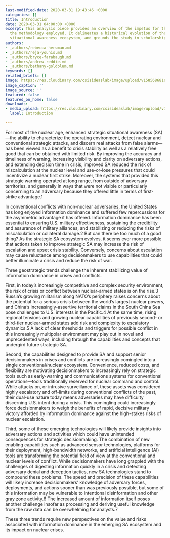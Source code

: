 ```yaml
---
last-modified-date: 2020-03-31 19:43:46 +0000
categories: []
title: Introduction
date: 2020-03-31 04:00:00 +0000
excerpt: This analysis piece provides an overview of the impetus for the study and
  the methodology employed. It delineates a historical evolution of the strategic
  situational awareness ecosystem, and grounds the study in scholarship.
authors:
- _authors/rebecca-hersman.md
- _authors/reja-younis.md
- _authors/bryce-farabaugh.md
- _authors/andrew-reddie.md
- _authors/bethany-goldblum.md
keywords: []
related_briefs: []
image: https://res.cloudinary.com/csisideaslab/image/upload/v1585686816/on-the-radar/OnTheRadar_illustration_space_platforms2_d5cati.jpg
image_caption: ''
image_source: ''
featured: false
featured_on_home: false
downloads:
- media_upload: https://res.cloudinary.com/csisideaslab/image/upload/v1585687272/on-the-radar/OnTheRadar_Chapter_1_nanz2b.pdf
  label: Introduction

---
```

For most of the nuclear age, enhanced strategic situational awareness (SA)—the ability to characterize the operating environment, detect nuclear and conventional strategic attacks, and discern real attacks from false alarms—has been viewed as a benefit to crisis stability as well as a relatively free good that can be obtained with limited risk. By improving the accuracy and timeliness of warning, increasing visibility and clarity on adversary actions, and extending decision time in crisis, improved SA reduced the risk of miscalculation at the nuclear level and use-or-lose pressures that could incentivize a nuclear first strike. Moreover, the systems that provided this strategic warning operated at long range, from outside of adversary territories, and generally in ways that were not visible or particularly concerning to an adversary because they offered little in terms of first-strike advantage.1

In conventional conflicts with non-nuclear adversaries, the United States has long enjoyed information dominance and suffered few repercussions for the asymmetric advantage it has offered. Information dominance has been essential to ensuring U.S. military effectiveness, sustaining the credibility and assurance of military alliances, and stabilizing or reducing the risks of miscalculation or collateral damage.2 But can there be too much of a good thing? As the strategic SA ecosystem evolves, it seems ever more possible that actions taken to improve strategic SA may increase the risk of escalation and upset crisis stability. Conversely, concerns about escalation may cause reluctance among decisionmakers to use capabilities that could better illuminate a crisis and reduce the risk of war.

Three geostrategic trends challenge the inherent stabilizing value of information dominance in crises and conflicts.

First, in today’s increasingly competitive and complex security environment, the risk of crisis or conflict between nuclear-armed states is on the rise.3 Russia’s growing militarism along NATO’s periphery raises concerns about the potential for a serious crisis between the world’s largest nuclear powers, and China’s increasingly-assertive territorial claims in the South China Sea pose challenges to U.S. interests in the Pacific.4 At the same time, rising regional tensions and growing nuclear capabilities of previously second- or third-tier nuclear-armed states add risk and complexity to escalatory dynamics.5 A lack of clear thresholds and triggers for possible conflict in this increasingly multipolar environment may play out in novel and unprecedented ways, including through the capabilities and concepts that undergird future strategic SA.

Second, the capabilities designed to provide SA and support senior decisionmakers in crises and conflicts are increasingly comingled into a single conventional/nuclear ecosystem. Convenience, reduced costs, and flexibility are motivating decisionmakers to increasingly rely on strategic tools such as early-warning and communications systems for conventional operations—tools traditionally reserved for nuclear command and control. While attacks on, or intrusive surveillance of, these assets was considered highly escalatory and off-limits during conventional conflicts of the past, their dual-use nature today means adversaries may have difficulty discerning U.S. intent during a crisis. This comingling could increasingly force decisionmakers to weigh the benefits of rapid, decisive military victory afforded by information dominance against the high-stakes risks of nuclear escalation.

Third, some of these emerging technologies will likely provide insights into adversary actions and activities which could have unintended consequences for strategic decisionmaking. The combination of new enabling capabilities such as advanced sensor technologies, platforms for their deployment, high-bandwidth networks, and artificial intelligence (AI) tools are transforming the potential field of view at the conventional and nuclear levels of conflict. While decisionmakers have long grappled with the challenges of digesting information quickly in a crisis and detecting adversary denial and deception tactics, new SA technologies stand to compound these problems. The speed and precision of these capabilities will likely increase decisionmakers’ knowledge of adversary forces, deployments, and actions sooner than was previously possible, but some of this information may be vulnerable to intentional disinformation and other gray zone activity.6 The increased amount of information itself poses another challenge insofar as processing and deriving useful knowledge from the raw data can be overwhelming for analysts.7

These three trends require new perspectives on the value and risks associated with information dominance in the emerging SA ecosystem and its impact on nuclear crises.
